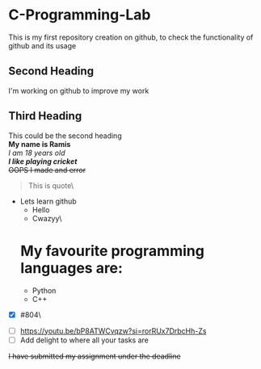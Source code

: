 # C-Programming-Lab
This is my first repository creation on github, to check the functionality of github and its usage
## Second Heading
I'm working on github to improve my work
## Third Heading
This could be the second heading\
**My name is Ramis**\
*I am 18 years old*\
***I like playing cricket***\
~~OOPS I made and error~~
>This is quote\
- Lets learn github
  * Hello
  + Cwazyy\
  # My favourite programming languages are:
  + Python
  + C++
 

- [x] #804\
+ [ ] https://youtu.be/bP8ATWCvqzw?si=rorRUx7DrbcHh-Zs
+ [ ] Add delight to where all your tasks are

~~I have submitted my assignment under the deadline~~
